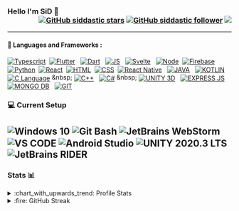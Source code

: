 ### Hello I'm SiD 🌟 <div align = 'right'> [![GitHub siddastic stars](https://img.shields.io/github/stars/siddastic?label=stars&style=social)](https://github.com/siddastic) [![GitHub siddastic follower](https://img.shields.io/github/followers/siddastic?label=follow&style=social)](https://github.com/siddastic) ![](https://komarev.com/ghpvc/?username=siddastic&color=yellow) </div>
<!--
**siddastic/siddastic** is a ✨ _special_ ✨ repository because its `README.md` (this file) appears on your GitHub profile.

Here are some ideas to get you started:

- 🔭 I’m currently working on ...
- 🌱 I’m currently learning ...
- 👯 I’m looking to collaborate on ...
- 🤔 I’m looking for help with ...
- 💬 Ask me about ...
- 📫 How to reach me: ...
- 😄 Pronouns: ...
- ⚡ Fun fact: ...
-->
---

#### :jigsaw: Languages and Frameworks :<br/>
[<img align="center" src="https://img.shields.io/badge/TYPESCRIPT-blue?logo=typescript&logoColor=white&labelColor=0175C2&color=0175C2"  alt="Typescript" />](https://www.typescriptlang.org/) &nbsp;[<img align="center" src="https://img.shields.io/badge/FLUTTER-blue?logo=flutter&logoColor=white&labelColor=02569B&color=02569B"  alt="Flutter" />](https://flutter.dev/) &nbsp; [<img align="center" src="https://img.shields.io/badge/DART-blue?logo=dart&logoColor=white&labelColor=0175C2&color=0175C2"  alt="Dart" />](https://www.dart.dev/) &nbsp; [<img align="center" src="https://img.shields.io/badge/JAVASCRIPT-blue?logo=javascript&logoColor=black&labelColor=F7DF1E&color=F7DF1E"  alt="JS" />](https://en.wikipedia.org/wiki/JavaScript) &nbsp; [<img align="center" src="https://img.shields.io/badge/SVELTE-red?logo=svelte&logoColor=white&labelColor=red&color=red"  alt="Svelte" />](https://svelte.dev/) &nbsp; [<img align="center" src="https://img.shields.io/badge/NODE.JS-blue?logo=node.js&logoColor=white&labelColor=339933&color=339933"  alt="Node" />](https://nodejs.org/en/)&nbsp; [<img align="center" src="https://img.shields.io/badge/FIREBASE-blue?logo=firebase&logoColor=black&labelColor=FFCA28&color=FFCA28"  alt="Firebase" />](https://firebase.google.com/) &nbsp;[<img align="center" src="https://img.shields.io/badge/PYTHON3-blue?logo=python&logoColor=white&labelColor=3776AB&color=3776AB" alt="Python" />](https://www.python.org/) &nbsp;[<img align="center" src="https://img.shields.io/badge/REACT-blue?logo=react&logoColor=white&labelColor=61DAFB&color=61DAFB"  alt="React" />](https://reactjs.org/) &nbsp;[<img align="center" src="https://img.shields.io/badge/HTML5-blue?logo=html5&logoColor=white&labelColor=E34F26&color=E34F26" alt="HTML" />](https://en.wikipedia.org/wiki/HTML)&nbsp; [<img align="center" src="https://img.shields.io/badge/CSS3-blue?logo=css3&logoColor=white&labelColor=1572B6&color=1572B6" alt="CSS" />](https://en.wikipedia.org/wiki/CSS) &nbsp;[<img align="center" src="https://img.shields.io/badge/REACT-NATIVE-blue?logo=react&logoColor=white&labelColor=61DAFB&color=61dafb"  alt="React Native" />](https://reactnative.dev/)  &nbsp; [<img align="center" src="https://img.shields.io/badge/JAVA-blue?logo=java&logoColor=white&labelColor=d72f2c&color=d72f2c" alt="JAVA" />](https://www.java.com/) &nbsp; [<img align="center" src="https://img.shields.io/badge/KOTLIN-blue?logo=kotlin&logoColor=white&labelColor=973cf1&color=a92de5" alt="KOTLIN" />](https://kotlinlang.org/) &nbsp; [<img align="center" src="https://img.shields.io/badge/C-blue?logo=c&logoColor=white&labelColor=1572B6&color=1572B6" alt="C Language" />](https://en.wikipedia.org/wiki/C_(programming_language)) &nbsp; [<img align="center" src="https://img.shields.io/badge/C++-blue?logo=cplusplus&logoColor=white&labelColor=1572B6&color=1572B6" alt="C++" />](https://isocpp.org/) &nbsp; [<img align="center" src="https://img.shields.io/badge/C SHARP-blue?logo=csharp&logoColor=white&labelColor=05930b&color=1e9e25" alt="C#" />](https://en.wikipedia.org/wiki/C_Sharp_(programming_language)) &nbsp; [<img align="center" src="https://img.shields.io/badge/UNITY 3D-blue?logo=unity&logoColor=white&labelColor=000000&color=000000" alt="UNITY 3D" />](https://unity.com/) &nbsp; [<img align="center" src="https://img.shields.io/badge/EXPRESS JS-blue?logo=express&logoColor=white&labelColor=1572B6&color=1096df" alt="EXPRESS JS" />](https://expressjs.com/) &nbsp; [<img align="center" src="https://img.shields.io/badge/MONGODB-blue?logo=mongodb&logoColor=white&labelColor=179855&color=18ab5a" alt="MONGO DB" />](https://www.mongodb.com/)
&nbsp; [<img align="center" src="https://img.shields.io/badge/GIT-blue?logo=git&logoColor=white&labelColor=f84a2f&color=f84a2f" alt="GIT" />](https://git-scm.com/)


### 💻 Current Setup
<img align="center" src="https://img.shields.io/badge/WINDOWS 10-blue?logo=windows&logoColor=white&labelColor=0473cd&color=0473cd" alt="Windows 10" />&nbsp;<img align="center" src="https://img.shields.io/badge/GIT BASH-blue?logo=git&logoColor=white&labelColor=b13f1a&color=b13f1a" alt="Git Bash" />&nbsp;<img align="center" src="https://img.shields.io/badge/JetBrains WebStorm-blue?logo=webstorm&logoColor=white&labelColor=2089c0&color=1e79ca" alt="JetBrains WebStorm" />&nbsp;<img align="center" src="https://img.shields.io/badge/VISUAL STUDIO CODE-blue?logo=visualstudiocode&logoColor=white&labelColor=0076c8&color=1ba6eb" alt="VS CODE" />&nbsp;<img align="center" src="https://img.shields.io/badge/ANDROID STUDIO-blue?logo=androidstudio&logoColor=white&labelColor=69686e&color=3bd17a" alt="Android Studio" />&nbsp;<img align="center" src="https://img.shields.io/badge/UNITY 2020.3 LTS-blue?logo=unity&logoColor=white&labelColor=000000&color=000000" alt="UNITY 2020.3 LTS" />&nbsp;<img align="center" src="https://img.shields.io/badge/JetBrains RIDER-blue?logo=rider&logoColor=white&labelColor=c4195f&color=c7175f" alt="JetBrains RIDER" />
---

### Stats 📊

<details>
  <summary>:chart_with_upwards_trend: Profile Stats</summary>
  <br/>
  <a href="https://github.com/siddastic/"><img align="center" title="My Github Stats" alt="My Github Stats" src="https://github-readme-stats.vercel.app/api?username=siddastic&count_private=true&hide=issues&show_icons=true&theme=buefy" /></a>
  <a href="https://github.com/siddastic/"><img align="center" title="My Top Languages" alt="My Top Languages" src="https://github-readme-stats.vercel.app/api/top-langs/?username=siddastic&hide=jupyter%20notebook&layout=compact&theme=buefy" /></a>
</details>
<details>
  <summary>:fire: GitHub Streak</summary>
  <br/>
  <img src="https://github-readme-streak-stats.herokuapp.com/?user=siddastic&theme=buefy&show-icons=true" alt="GitHub Streak" align="center" />
</details>
